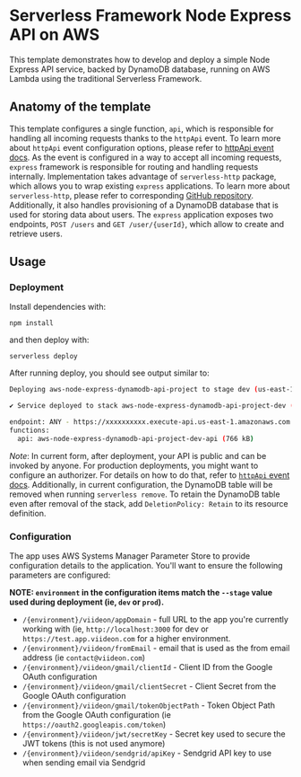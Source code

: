 <!--
title: 'Serverless Framework Node Express API service backed by DynamoDB on AWS'
description: 'This template demonstrates how to develop and deploy a simple Node Express API service backed by DynamoDB running on AWS Lambda using the traditional Serverless Framework.'
layout: Doc
framework: v3
platform: AWS
language: nodeJS
priority: 1
authorLink: 'https://github.com/serverless'
authorName: 'Serverless, inc.'
authorAvatar: 'https://avatars1.githubusercontent.com/u/13742415?s=200&v=4'
-->

# Serverless Framework Node Express API on AWS

This template demonstrates how to develop and deploy a simple Node Express API service, backed by DynamoDB database, running on AWS Lambda using the traditional Serverless Framework.


## Anatomy of the template

This template configures a single function, `api`, which is responsible for handling all incoming requests thanks to the `httpApi` event. To learn more about `httpApi` event configuration options, please refer to [httpApi event docs](https://www.serverless.com/framework/docs/providers/aws/events/http-api/). As the event is configured in a way to accept all incoming requests, `express` framework is responsible for routing and handling requests internally. Implementation takes advantage of `serverless-http` package, which allows you to wrap existing `express` applications. To learn more about `serverless-http`, please refer to corresponding [GitHub repository](https://github.com/dougmoscrop/serverless-http). Additionally, it also handles provisioning of a DynamoDB database that is used for storing data about users. The `express` application exposes two endpoints, `POST /users` and `GET /user/{userId}`, which allow to create and retrieve users.

## Usage

### Deployment

Install dependencies with:

```
npm install
```

and then deploy with:

```
serverless deploy
```

After running deploy, you should see output similar to:

```bash
Deploying aws-node-express-dynamodb-api-project to stage dev (us-east-1)

✔ Service deployed to stack aws-node-express-dynamodb-api-project-dev (196s)

endpoint: ANY - https://xxxxxxxxxx.execute-api.us-east-1.amazonaws.com
functions:
  api: aws-node-express-dynamodb-api-project-dev-api (766 kB)
```

_Note_: In current form, after deployment, your API is public and can be invoked by anyone. For production deployments, you might want to configure an authorizer. For details on how to do that, refer to [`httpApi` event docs](https://www.serverless.com/framework/docs/providers/aws/events/http-api/). Additionally, in current configuration, the DynamoDB table will be removed when running `serverless remove`. To retain the DynamoDB table even after removal of the stack, add `DeletionPolicy: Retain` to its resource definition.

### Configuration

The app uses AWS Systems Manager Parameter Store to provide configuration details to the application. You'll want to ensure the following parameters are configured:

**NOTE: `environment` in the configuration items match the `--stage` value used during deployment (ie, `dev` or `prod`).**

* `/{environment}/viideon/appDomain` - full URL to the app you're currently working with (ie, `http://localhost:3000` for dev or `https://test.app.viideon.com` for a higher environment.
* `/{environment}/viideon/fromEmail` - email that is used as the from email address (ie `contact@viideon.com`)
* `/{environment}/viideon/gmail/clientId` - Client ID from the Google OAuth configuration
* `/{environment}/viideon/gmail/clientSecret` - Client Secret from the Google OAuth configuration
* `/{environment}/viideon/gmail/tokenObjectPath` - Token Object Path from the Google OAuth configuration (ie `https://oauth2.googleapis.com/token`)
* `/{environment}/viideon/jwt/secretKey` - Secret key used to secure the JWT tokens (this is not used anymore)
* `/{environment}/viideon/sendgrid/apiKey` - Sendgrid API key to use when sending email via Sendgrid
